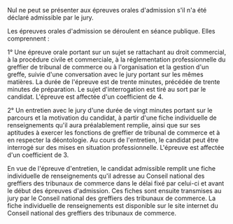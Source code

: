 Nul ne peut se présenter aux épreuves orales d'admission s'il n'a été déclaré admissible par le jury.


Les épreuves orales d'admission se déroulent en séance publique. Elles comprennent :


1° Une épreuve orale portant sur un sujet se rattachant au droit commercial, à la procédure civile et commerciale, à la réglementation professionnelle du greffier de tribunal de commerce ou à l'organisation et la gestion d'un greffe, suivie d'une conversation avec le jury portant sur les mêmes matières. La durée de l'épreuve est de trente minutes, précédée de trente minutes de préparation. Le sujet d'interrogation est tiré au sort par le candidat. L'épreuve est affectée d'un coefficient de 4.


2° Un entretien avec le jury d'une durée de vingt minutes portant sur le parcours et la motivation du candidat, à partir d'une fiche individuelle de renseignements qu'il aura préalablement remplie, ainsi que sur ses aptitudes à exercer les fonctions de greffier de tribunal de commerce et à en respecter la déontologie. Au cours de l'entretien, le candidat peut être interrogé sur des mises en situation professionnelle. L'épreuve est affectée d'un coefficient de 3.


En vue de l'épreuve d'entretien, le candidat admissible remplit une fiche individuelle de renseignements qu'il adresse au Conseil national des greffiers des tribunaux de commerce dans le délai fixé par celui-ci et avant le début des épreuves d'admission. Ces fiches sont ensuite transmises au jury par le Conseil national des greffiers des tribunaux de commerce. La fiche individuelle de renseignements est disponible sur le site internet du Conseil national des greffiers des tribunaux de commerce.

